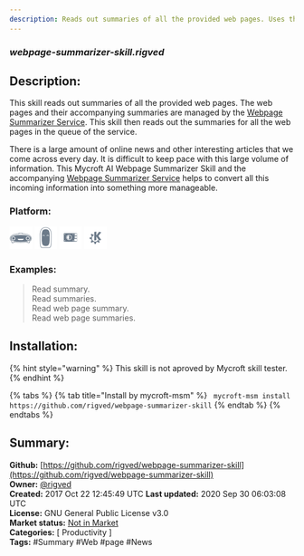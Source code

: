 ```yaml
---
description: Reads out summaries of all the provided web pages. Uses the Webpage Summarizer Service
---
```


### _webpage-summarizer-skill.rigved_  
## Description:  
This skill reads out summaries of all the provided web pages. The web pages and their accompanying summaries are managed by the [Webpage Summarizer Service](https://github.com/rigved/webpage-summarizer-service). This skill then reads out the summaries for all the web pages in the queue of the service.

There is a large amount of online news and other interesting articles that we come across every day. It is difficult to keep pace with this large volume of information. This Mycroft AI Webpage Summarizer Skill and the accompanying [Webpage Summarizer Service](https://github.com/rigved/webpage-summarizer-service) helps to convert all this incoming information into something more manageable.  
  
  
### Platform:  
 ![Mark I](../.gitbook/assets/mark-1-icon.png)  ![Mark II](../.gitbook/assets/mark-2-icon.png)  ![Picroft](../.gitbook/assets/picroft-icon.png)  ![plasmoid](../.gitbook/assets/kde.png)   
### Examples:  
> Read summary.  
> Read summaries.  
> Read web page summary.  
> Read web page summaries.  
  
## Installation:  
{% hint style="warning" %}
This skill is not aproved by Mycroft skill tester.
{% endhint %}
    
{% tabs %}
{% tab title="Install by mycroft-msm" %}
``` mycroft-msm install https://github.com/rigved/webpage-summarizer-skill```
{% endtab %}
  {% endtabs %}
    
## Summary:  
**Github:** [https://github.com/rigved/webpage-summarizer-skill](https://github.com/rigved/webpage-summarizer-skill)  
**Owner:** [@rigved](https://github.com/rigved)  
**Created:** 2017 Oct 22 12:45:49 UTC  **Last updated:** 2020 Sep 30 06:03:08 UTC  
**License:** GNU General Public License v3.0  
**Market status:** [Not in Market](https://market.mycroft.ai/skill/)  
**Categories:** [ Productivity ]   
**Tags:** \#Summary \#Web \#page \#News   
